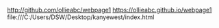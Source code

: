 http://github.com/ollieabc/webpage1
https://ollieabc.github.io/webpage1
file:///C:/Users/DSW/Desktop/kanyewest/index.html
